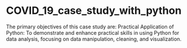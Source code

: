 # COVID_19_case_study_with_python
The primary objectives of this case study are: Practical Application of Python: To demonstrate and enhance practical skills in using Python for data analysis, focusing on data manipulation, cleaning, and visualization.
